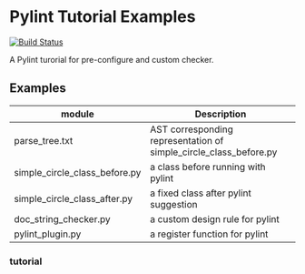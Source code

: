 # Pylint Tutorial Examples
[![Build Status](https://travis-ci.org/edaniszewski/pylint-quotes.svg?branch=master)](https://travis-ci.org/edaniszewski/pylint-quotes)

A Pylint turorial for pre-configure and custom checker.

## Examples

| module  | Description |
| ------------- | ------------- |
| parse_tree.txt  | AST corresponding representation of simple_circle_class_before.py |
| simple_circle_class_before.py  | a class before running with pylint  |
| simple_circle_class_after.py  | a fixed class after pylint suggestion  |
| doc_string_checker.py  | a custom design rule for pylint  |
| pylint_plugin.py  | a register function for pylint |

### tutorial


  
